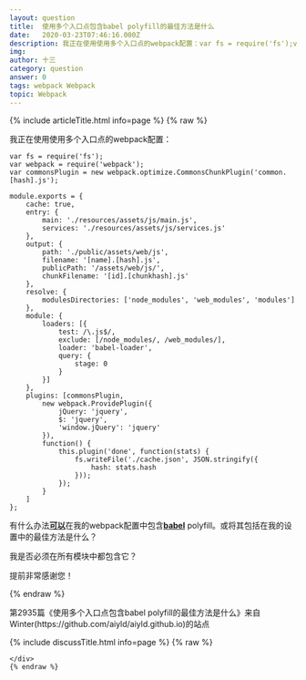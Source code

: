 ```yaml
---
layout: question
title:  使用多个入口点包含babel polyfill的最佳方法是什么
date:   2020-03-23T07:46:16.000Z
description: 我正在使用使用多个入口点的webpack配置：var fs = require('fs');var webpack = require('webpa...
img: 
author: 十三
category: question
answer: 0
tags: webpack Webpack
topic: Webpack
---
```

<div class="article-root">
  <div class="article">
    {% include articleTitle.html info=page %}
    {% raw %}
    <div class="article-content"><p><font style="vertical-align: inherit;"><font style="vertical-align: inherit;">我正在使用使用多个入口点的webpack配置：</font></font></p>

<pre><code>var fs = require('fs');<font></font>
var webpack = require('webpack');<font></font>
var commonsPlugin = new webpack.optimize.CommonsChunkPlugin('common.[hash].js');<font></font>
<font></font>
module.exports = {<font></font>
    cache: true,<font></font>
    entry: {<font></font>
        main: './resources/assets/js/main.js',<font></font>
        services: './resources/assets/js/services.js'<font></font>
    },<font></font>
    output: {<font></font>
        path: './public/assets/web/js',<font></font>
        filename: '[name].[hash].js',<font></font>
        publicPath: '/assets/web/js/',<font></font>
        chunkFilename: '[id].[chunkhash].js'<font></font>
    },<font></font>
    resolve: {<font></font>
        modulesDirectories: ['node_modules', 'web_modules', 'modules']<font></font>
    },<font></font>
    module: {<font></font>
        loaders: [{<font></font>
            test: /\.js$/,<font></font>
            exclude: [/node_modules/, /web_modules/],<font></font>
            loader: 'babel-loader',<font></font>
            query: {<font></font>
                stage: 0<font></font>
            }<font></font>
        }]<font></font>
    },<font></font>
    plugins: [commonsPlugin,<font></font>
        new webpack.ProvidePlugin({<font></font>
            jQuery: 'jquery',<font></font>
            $: 'jquery',<font></font>
            'window.jQuery': 'jquery'<font></font>
        }),<font></font>
        function() {<font></font>
            this.plugin('done', function(stats) {<font></font>
                fs.writeFile('./cache.json', JSON.stringify({<font></font>
                    hash: stats.hash<font></font>
                }));<font></font>
            });<font></font>
        }<font></font>
    ]<font></font>
};<font></font>
</code></pre>

<p><font style="vertical-align: inherit;"><font style="vertical-align: inherit;">有什么办法</font></font><strong><a href="http://babeljs.io/docs/usage/polyfill/" rel="noreferrer"><font style="vertical-align: inherit;"><font style="vertical-align: inherit;">可以</font></font></a></strong><font style="vertical-align: inherit;"><font style="vertical-align: inherit;">在我的webpack配置中</font><font style="vertical-align: inherit;">包含</font><strong><a href="http://babeljs.io/docs/usage/polyfill/" rel="noreferrer"><font style="vertical-align: inherit;">babel</font></a></strong><font style="vertical-align: inherit;"> polyfill。</font><font style="vertical-align: inherit;">或将其包括在我的设置中的最佳方法是什么？</font></font></p>

<p><font style="vertical-align: inherit;"><font style="vertical-align: inherit;">我是否必须在所有模块中都包含它？</font></font></p>

<p><font style="vertical-align: inherit;"><font style="vertical-align: inherit;">提前非常感谢您！</font></font></p></div>
    {% endraw %}
  </div>
  <p class="winter_mark">第2935篇《使用多个入口点包含babel polyfill的最佳方法是什么》来自Winter(https://github.com/aiyld/aiyld.github.io)的站点</p>
  <div class="discuss-wrapper">
    {% include discussTitle.html info=page %}
    {% raw %}
    <div class="discuss-list">
    
    </div>
    {% endraw %}
  </div>
<div>
